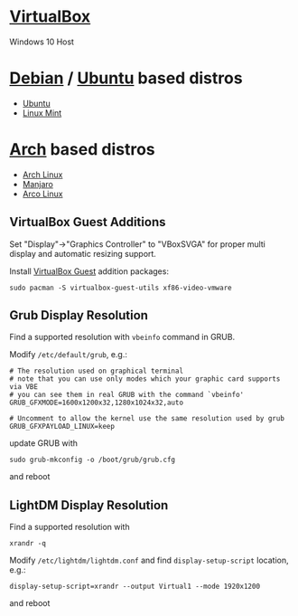 # [VirtualBox](https://www.virtualbox.org/)
Windows 10 Host

# [Debian](https://www.debian.org/) / [Ubuntu](https://ubuntu.com/) based distros
- [Ubuntu](https://ubuntu.com/)
- [Linux Mint](https://linuxmint.com/)

# [Arch](https://www.archlinux.org/) based distros
- [Arch Linux](https://www.archlinux.org/)
- [Manjaro](https://manjaro.org/)
- [Arco Linux](https://arcolinux.com/)


## VirtualBox Guest Additions

Set "Display"->"Graphics Controller" to "VBoxSVGA" for proper multi display and automatic resizing support.

Install [VirtualBox Guest](https://wiki.archlinux.org/index.php/VirtualBox#Installation_steps_for_Arch_Linux_guests) addition packages:

    sudo pacman -S virtualbox-guest-utils xf86-video-vmware

## Grub Display Resolution

Find a supported resolution with `vbeinfo` command in GRUB.

Modify `/etc/default/grub`, e.g.:

```
# The resolution used on graphical terminal
# note that you can use only modes which your graphic card supports via VBE
# you can see them in real GRUB with the command `vbeinfo'
GRUB_GFXMODE=1600x1200x32,1280x1024x32,auto

# Uncomment to allow the kernel use the same resolution used by grub
GRUB_GFXPAYLOAD_LINUX=keep
```

update GRUB with

    sudo grub-mkconfig -o /boot/grub/grub.cfg

and  reboot

## LightDM Display Resolution

Find a supported resolution with

    xrandr -q

Modify `/etc/lightdm/lightdm.conf` and find `display-setup-script` location, e.g.:

    display-setup-script=xrandr --output Virtual1 --mode 1920x1200

and reboot